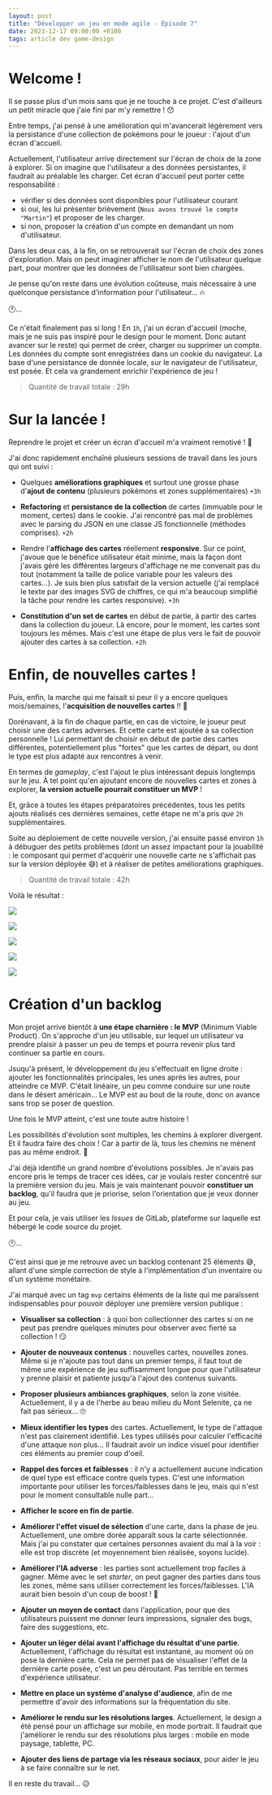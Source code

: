 ```yaml
---
layout: post
title: "Développer un jeu en mode agile - Épisode 7"
date: 2023-12-17 09:00:00 +0100
tags: article dev game-design
---
```


# Welcome&nbsp;!

Il se passe plus d'un mois sans que je ne touche à ce projet. C'est d'ailleurs un petit miracle que j'aie fini par m'y remettre&nbsp;!&nbsp;😯

Entre temps, j'ai pensé à une amélioration qui m'avancerait légèrement vers la persistance d'une collection de pokémons pour le joueur : l'ajout d'un écran d'accueil.

Actuellement, l'utilisateur arrive directement sur l'écran de choix de la zone à explorer. Si on imagine que l'utilisateur a des données persistantes, il faudrait au préalable les charger. Cet écran d'accueil peut porter cette responsabilité&nbsp;:

- vérifier si des données sont disponibles pour l'utilisateur courant
- si oui, les lui présenter brièvement (`Nous avons trouvé le compte "Martin"`) et proposer de les charger.
- si non, proposer la création d'un compte en demandant un nom d'utilisateur.

Dans les deux cas, à la fin, on se retrouverait sur l'écran de choix des zones d'exploration. Mais on peut imaginer afficher le nom de l'utilisateur quelque part, pour montrer que les données de l'utilisateur sont bien chargées.

Je pense qu'on reste dans une évolution coûteuse, mais nécessaire à une quelconque persistance d'information pour l'utilisateur...&nbsp;🔥

🕐...

Ce n'était finalement pas si long ! En `1h`, j'ai un écran d'accueil (moche, mais je ne suis pas inspiré pour le design pour le moment. Donc autant avancer sur le reste) qui permet de créer, charger ou supprimer un compte. Les données du compte sont enregistrées dans un cookie du navigateur. La base d'une persistance de donnée locale, sur le navigateur de l'utilisateur, est posée. Et cela va grandement enrichir l'expérience de jeu&nbsp;!

> Quantité de travail totale : 29h

# Sur la lancée&nbsp;!

Reprendre le projet et créer un écran d'accueil m'a vraiment remotivé&nbsp;!&nbsp;💪

J'ai donc rapidement enchaîné plusieurs sessions de travail dans les jours qui ont suivi&nbsp;:

- Quelques **améliorations graphiques** et surtout une grosse phase d'**ajout de contenu** (plusieurs pokémons et zones supplémentaires)&nbsp;`+3h`

- **Refactoring** et **persistance de la collection** de cartes (immuable pour le moment, certes) dans le cookie. J'ai rencontré pas mal de problèmes avec le parsing du JSON en une classe JS fonctionnelle (méthodes comprises).&nbsp;`+2h`

- Rendre l'**affichage des cartes** réellement **responsive**. Sur ce point, j'avoue que le bénéfice utilisateur était minime, mais la façon dont j'avais géré les différentes largeurs d'affichage ne me convenait pas du tout (notamment la taille de police variable pour les valeurs des cartes...). Je suis bien plus satisfait de la version actuelle (j'ai remplacé le texte par des images SVG de chiffres, ce qui m'a beaucoup simplifié la tâche pour rendre les cartes responsive).&nbsp;`+3h`

- **Constitution d'un set de cartes** en début de partie, à partir des cartes dans la collection du joueur. Là encore, pour le moment, les cartes sont toujours les mêmes. Mais c'est une étape de plus vers le fait de pouvoir ajouter des cartes à sa collection.&nbsp;`+2h`

# Enfin, de nouvelles cartes&nbsp;!

Puis, enfin, la marche qui me faisait si peur il y a encore quelques mois/semaines, l'**acquisition de nouvelles cartes**&nbsp;!!&nbsp;🎉

Dorénavant, à la fin de chaque partie, en cas de victoire, le joueur peut choisir une des cartes adverses. Et cette carte est ajoutée à sa collection personnelle&nbsp;! Lui permettant de choisir en début de partie des cartes différentes, potentiellement plus "fortes" que les cartes de départ, ou dont le type est plus adapté aux rencontres à venir.

En termes de _gameplay_, c'est l'ajout le plus intéressant depuis longtemps sur le jeu. À tel point qu'en ajoutant encore de nouvelles cartes et zones à explorer, **la version actuelle pourrait constituer un MVP**&nbsp;!

Et, grâce à toutes les étapes préparatoires précédentes, tous les petits ajouts réalisés ces dernières semaines, cette étape ne m'a pris _que_ `2h` supplémentaires.

Suite au déploiement de cette nouvelle version, j'ai ensuite passé environ `1h` à débuguer des petits problèmes (dont un assez impactant pour la jouabilité : le composant qui permet d'acquérir une nouvelle carte ne s'affichait pas sur la version déployée&nbsp;😅) et à réaliser de petites améliorations graphiques.

> Quantité de travail totale : 42h

Voilà le résultat&nbsp;:

![](/assets/images/pokemon-triad/pokemon-triad-almost-mvp-1.png)

![](/assets/images/pokemon-triad/pokemon-triad-almost-mvp-2.png)

![](/assets/images/pokemon-triad/pokemon-triad-almost-mvp-3.png)

![](/assets/images/pokemon-triad/pokemon-triad-almost-mvp-4.png)

![](/assets/images/pokemon-triad/pokemon-triad-almost-mvp-5.png)

# Création d'un backlog

Mon projet arrive bientôt à **une étape charnière&nbsp;: le MVP** (Minimum Viable Product). On s'approche d'un jeu utilisable, sur lequel un utilisateur va prendre plaisir à passer un peu de temps et pourra revenir plus tard continuer sa partie en cours.

Jsuqu'à présent, le développement du jeu s'effectuait en ligne droite&nbsp;: ajouter les fonctionnalités principales, les unes après les autres, pour atteindre ce MVP. C'était linéaire, un peu comme conduire sur une route dans le désert américain... Le MVP est au bout de la route, donc on avance sans trop se poser de question.

Une fois le MVP atteint, c'est une toute autre histoire&nbsp;!

Les possibilités d'évolution sont multiples, les chemins à explorer divergent. Et il faudra faire des choix&nbsp;! Car à partir de là, tous les chemins ne mènent pas au même endroit.&nbsp;🧭

J'ai déjà identifié un grand nombre d'évolutions possibles. Je n'avais pas encore pris le temps de tracer ces idées, car je voulais rester concentré sur la première version du jeu. Mais je vais maintenant pouvoir **constituer un backlog**, qu'il faudra que je priorise, selon l'orientation que je veux donner au jeu.

Et pour cela, je vais utiliser les _Issues_ de GitLab, plateforme sur laquelle est hébergé le code source du projet.

🕐...

C'est ainsi que je me retrouve avec un backlog contenant 25 éléments&nbsp;😅, allant d'une simple correction de style à l'implémentation d'un inventaire ou d'un système monétaire.

J'ai marqué avec un tag `mvp` certains éléments de la liste qui me paraîssent indispensables pour pouvoir déployer une première version publique&nbsp;:

- **Visualiser sa collection**&nbsp;: à quoi bon collectionner des cartes si on ne peut pas prendre quelques minutes pour observer avec fierté sa collection&nbsp;!&nbsp;😏

- **Ajouter de nouveaux contenus**&nbsp;: nouvelles cartes, nouvelles zones. Même si je n'ajoute pas tout dans un premier temps, il faut tout de même une expérience de jeu suffisamment longue pour que l'utilisateur y prenne plaisir et patiente jusqu'à l'ajout des contenus suivants.

- **Proposer plusieurs ambiances graphiques**, selon la zone visitée. Actuellement, il y a de l'herbe au beau milieu du Mont Selenite, ça ne fait pas sérieux...&nbsp;🙄

- **Mieux identifier les types** des cartes. Actuellement, le type de l'attaque n'est pas clairement identifié. Les types utilisés pour calculer l'efficacité d'une attaque non plus... Il faudrait avoir un indice visuel pour identifier ces éléments au premier coup d'oeil.

- **Rappel des forces et faiblesses**&nbsp;: il n'y a actuellement aucune indication de quel type est efficace contre quels types. C'est une information importante pour utiliser les forces/faiblesses dans le jeu, mais qui n'est pour le moment consultable nulle part...

- **Afficher le score en fin de partie**.

- **Améliorer l'effet visuel de sélection** d'une carte, dans la phase de jeu. Actuellement, une ombre dorée apparaît sous la carte sélectionnée. Mais j'ai pu constater que certaines personnes avaient du mal à la voir&nbsp;: elle est trop discrète (et moyennement bien réalisée, soyons lucide).

- **Améliorer l'IA adverse**&nbsp;: les parties sont actuellement trop faciles à gagner. Même avec le set _starter_, on peut gagner des parties dans tous les zones, même sans utiliser correctement les forces/faiblesses. L'IA aurait bien besoin d'un coup de boost&nbsp;!&nbsp;🤖

- **Ajouter un moyen de contact** dans l'application, pour que des utilisateurs puissent me donner leurs impressions, signaler des bugs, faire des suggestions, etc.

- **Ajouter un léger délai avant l'affichage du résultat d'une partie**. Actuellement, l'affichage du résultat est instantané, au moment où on pose la dernière carte. Cela ne permet pas de visualiser l'effet de la dernière carte posée, c'est un peu déroutant. Pas terrible en termes d'expérience utilisateur.

- **Mettre en place un système d'analyse d'audience**, afin de me permettre d'avoir des informations sur la fréquentation du site.

- **Améliorer le rendu sur les résolutions larges**. Actuellement, le design a été pensé pour un affichage sur mobile, en mode portrait. Il faudrait que j'améliorer le rendu sur des résolutions plus larges&nbsp;: mobile en mode paysage, tablette, PC.

- **Ajouter des liens de partage via les réseaux sociaux**, pour aider le jeu à se faire connaître sur le net.

Il en reste du travail...&nbsp;😥
